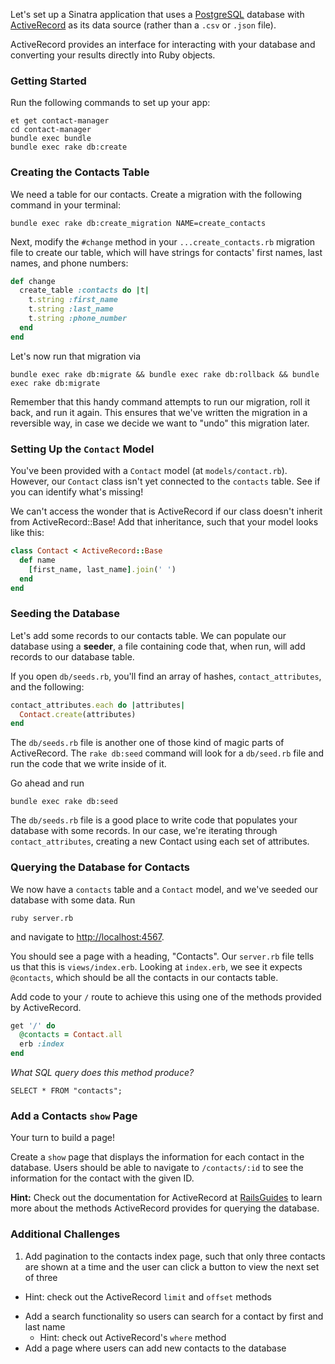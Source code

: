 Let's set up a Sinatra application that uses a [PostgreSQL](http://www.postgresql.org/) database with [ActiveRecord](https://github.com/rails/rails/tree/master/activerecord) as its data source (rather than a `.csv` or `.json` file).

ActiveRecord provides an interface for interacting with your database and converting your results directly into Ruby objects.

### Getting Started

Run the following commands to set up your app:

```no-highlight
et get contact-manager
cd contact-manager
bundle exec bundle
bundle exec rake db:create
```

### Creating the Contacts Table

We need a table for our contacts. Create a migration with the following command in your terminal:

```no-highlight
bundle exec rake db:create_migration NAME=create_contacts
```

Next, modify the `#change` method in your `...create_contacts.rb` migration file to create our table, which will have strings for contacts' first names, last names, and phone numbers:

```ruby
def change
  create_table :contacts do |t|
    t.string :first_name
    t.string :last_name
    t.string :phone_number
  end
end
```

Let's now run that migration via

```no-highlight
bundle exec rake db:migrate && bundle exec rake db:rollback && bundle exec rake db:migrate
```

Remember that this handy command attempts to run our migration, roll it back, and run it again. This ensures that we've written the migration in a reversible way, in case we decide we want to "undo" this migration later.

### Setting Up the `Contact` Model

You've been provided with a `Contact` model (at `models/contact.rb`). However, our `Contact` class isn't yet connected to the `contacts` table. See if you can identify what's missing!


We can't access the wonder that is ActiveRecord if our class doesn't inherit from ActiveRecord::Base! Add that inheritance, such that your model looks like this:

```ruby
class Contact < ActiveRecord::Base
  def name
    [first_name, last_name].join(' ')
  end
end
```


### Seeding the Database

Let's add some records to our contacts table. We can populate our database using a **seeder**, a file containing code that, when run, will add records to our database table.

If you open `db/seeds.rb`, you'll find an array of hashes, `contact_attributes`, and the following:

```ruby
contact_attributes.each do |attributes|
  Contact.create(attributes)
end
```

The `db/seeds.rb` file is another one of those kind of magic parts of ActiveRecord. The `rake db:seed` command will look for a `db/seed.rb` file and run the code that we write inside of it.

Go ahead and run

```
bundle exec rake db:seed
```

The `db/seeds.rb` file is a good place to write code that populates your database with some records. In our case, we're iterating through `contact_attributes`, creating a new Contact using each set of attributes.

### Querying the Database for Contacts

We now have a `contacts` table and a `Contact` model, and we've seeded our database with some data. Run

```no-highlight
ruby server.rb
```

and navigate to [http://localhost:4567][localhost].

You should see a page with a heading, "Contacts". Our `server.rb` file tells us that this is `views/index.erb`. Looking at `index.erb`, we see it expects `@contacts`, which should be all the contacts in our contacts table.

Add code to your `/` route to achieve this using one of the methods provided by ActiveRecord.


```ruby
get '/' do
  @contacts = Contact.all
  erb :index
end
```


_What SQL query does this method produce?_

```no-highlight
SELECT * FROM "contacts";
```


### Add a Contacts `show` Page

Your turn to build a page!

Create a `show` page that displays the information for each contact in the database. Users should be able to navigate to `/contacts/:id` to see the information for the contact with the given ID.

**Hint:** Check out the documentation for ActiveRecord at [RailsGuides](http://guides.rubyonrails.org/active_record_querying.html) to learn more about the methods ActiveRecord provides for querying the database.

### Additional Challenges

1. Add pagination to the contacts index page, such that only three contacts are shown at a time and the user can click a button to view the next set of three

- Hint: check out the ActiveRecord `limit` and `offset` methods

* Add a search functionality so users can search for a contact by first and last name
  - Hint: check out ActiveRecord's `where` method
* Add a page where users can add new contacts to the database

[localhost]: http://localhost:4567
[migrations]: http://guides.rubyonrails.org/migrations.html#creating-a-migration
[inheritance]: http://rubylearning.com/satishtalim/ruby_inheritance.html
